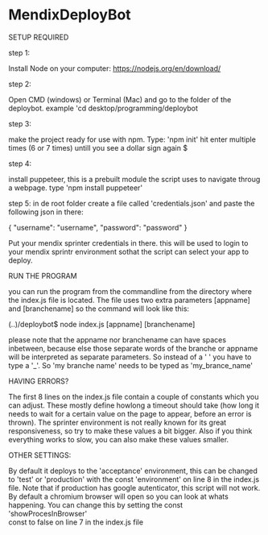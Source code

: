 # MendixDeployBot

SETUP REQUIRED

step 1:

Install Node on your computer: https://nodejs.org/en/download/

step 2:

Open CMD (windows) or Terminal (Mac) and go to the folder of the deploybot.
example 'cd desktop/programming/deploybot

step 3:

make the project ready for use with npm. Type: 'npm init'
hit enter multiple times (6 or 7 times) untill you see a dollar sign again $

step 4:

install puppeteer, this is a prebuilt module the script uses to navigate throug a webpage.
type 'npm install puppeteer' 

step 5:
in de root folder create a file called 'credentials.json' and paste the following json in there:

{
    "username": "username",
    "password": "password"
}

Put your mendix sprinter credentials in there. this will be used to login to your mendix sprintr environment sothat 
the script can select your app to deploy. 




RUN THE PROGRAM

you can run the program from the commandline from the directory where the index.js file is located.
The file uses two extra parameters [appname] and [branchename] so the command will look like this:

(..)/deploybot$ node index.js [appname] [branchename]

please note that the appname nor branchename can have spaces inbetween, because else those separate words of the branche or appname will be 
interpreted as separate parameters. So instead of a ' ' you have to type a '_'. So 'my branche name' needs to be typed as 'my_brance_name'



HAVING ERRORS?

The first 8 lines on the index.js file contain a couple of constants which you can adjust. These mostly define howlong a timeout should take 
(how long it needs to wait for a certain value on the page to appear, before an error is thrown). The sprinter environment is not really known
for its great responsiveness, so try to make these values a bit bigger. Also if you think everything works to slow, you can also make these values
smaller. 


OTHER SETTINGS:

By default it deploys to the 'acceptance' environment, this can be changed to 'test' or 'production' with the const 'environment' on line 8 in the index.js file.
Note that if production has google autenticator, this script will not work. 
By default a chromium browser will open so you can look at whats happening. You can change this by setting the const 'showProcesInBrowser' \
const to false on line 7 in the index.js file

 
